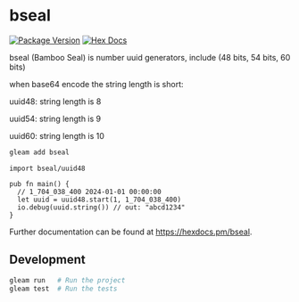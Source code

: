 # bseal

[![Package Version](https://img.shields.io/hexpm/v/bseal)](https://hex.pm/packages/bseal)
[![Hex Docs](https://img.shields.io/badge/hex-docs-ffaff3)](https://hexdocs.pm/bseal/)

bseal (Bamboo Seal) is number uuid generators, include (48 bits, 54 bits, 60 bits)

when base64 encode the string length is short:

uuid48: string length is 8

uuid54: string length is 9

uuid60: string length is 10

```sh
gleam add bseal
```
```gleam
import bseal/uuid48

pub fn main() {
  // 1_704_038_400 2024-01-01 00:00:00
  let uuid = uuid48.start(1, 1_704_038_400)
  io.debug(uuid.string()) // out: "abcd1234"
}
```

Further documentation can be found at <https://hexdocs.pm/bseal>.

## Development

```sh
gleam run   # Run the project
gleam test  # Run the tests
```
